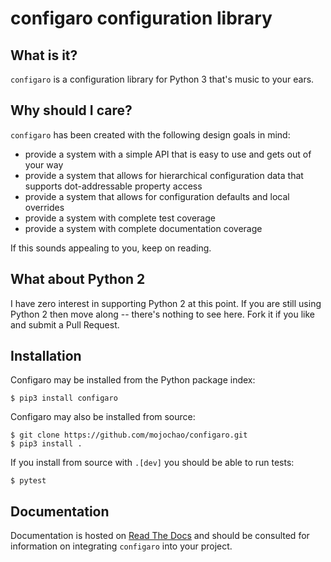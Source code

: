 configaro configuration library
===============================

What is it?
-----------

`configaro` is a configuration library for Python 3 that's music to your ears.

Why should I care?
------------------

`configaro` has been created with the following design goals in mind:

- provide a system with a simple API that is easy to use and gets out of your way
- provide a system that allows for hierarchical configuration data that supports dot-addressable property access 
- provide a system that allows for configuration defaults and local overrides
- provide a system with complete test coverage
- provide a system with complete documentation coverage

If this sounds appealing to you, keep on reading.

What about Python 2
-------------------

I have zero interest in supporting Python 2 at this point.  If you are still
using Python 2 then move along -- there's nothing to see here.  Fork it if you
like and submit a Pull Request.

Installation
------------

Configaro may be installed from the Python package index:

    $ pip3 install configaro

Configaro may also be installed from source:

    $ git clone https://github.com/mojochao/configaro.git
    $ pip3 install .

If you install from source with `.[dev]` you should be able to run tests:

    $ pytest

Documentation
-------------

Documentation is hosted on [Read The Docs](https://readthedocs.org/projects/configaro/)
and should be consulted for information on integrating ``configaro`` into your project.
